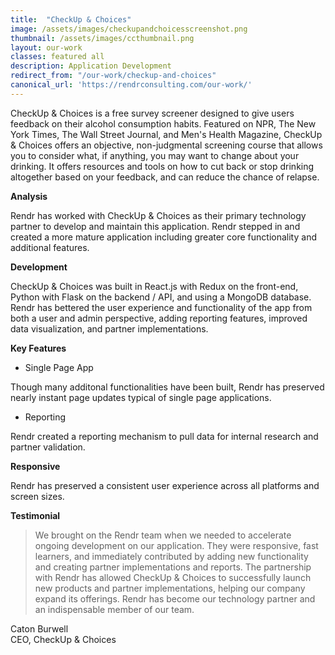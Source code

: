 ```yaml
---
title:  "CheckUp & Choices"
image: /assets/images/checkupandchoicesscreenshot.png
thumbnail: /assets/images/ccthumbnail.png
layout: our-work
classes: featured all
description: Application Development
redirect_from: "/our-work/checkup-and-choices"
canonical_url: 'https://rendrconsulting.com/our-work/'
---
```

CheckUp & Choices is a free survey screener designed to give users feedback on their alcohol consumption habits. Featured on NPR, The New York Times, The Wall Street Journal, and Men's Health Magazine, CheckUp & Choices offers an objective, non-judgmental screening course that allows you to consider what, if anything, you may want to change about your drinking. It offers resources and tools on how to cut back or stop drinking altogether based on your feedback, and can reduce the chance of relapse.

**Analysis**

Rendr has worked with CheckUp & Choices as their primary technology partner to develop and maintain this application. Rendr stepped in and created a more mature application including greater core functionality and additional features.  

**Development**

CheckUp & Choices was built in React.js with Redux on the front-end, Python with Flask on the backend / API, and using a MongoDB database. Rendr has bettered the user experience and functionality of the app from both a user and admin perspective, adding reporting features, improved data visualization, and partner implementations.

**Key Features**

- Single Page App

Though many additonal functionalities have been built, Rendr has preserved nearly instant page updates typical of single page applications.

- Reporting

Rendr created a reporting mechanism to pull data for internal research and partner validation.

**Responsive**

Rendr has preserved a consistent user experience across all platforms and screen sizes.

**Testimonial**

<blockquote>We brought on the Rendr team when we needed to accelerate ongoing development on our application. They were responsive, fast learners, and immediately contributed by adding new functionality and creating partner implementations and reports. The partnership with Rendr has allowed CheckUp & Choices to successfully launch new products and partner implementations, helping our company expand its offerings. Rendr has become our technology partner and an indispensable member of our team.</blockquote>

<p class="center-text">Caton Burwell<br>CEO, CheckUp & Choices</p>